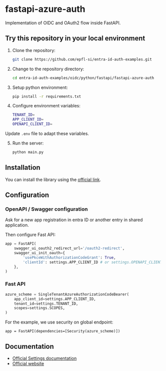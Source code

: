 # fastapi-azure-auth

Implementation of OIDC and OAuth2 flow inside FastAPI.

## Try this repository in your local environment

1. Clone the repository:

   ```bash
   git clone https://github.com/epfl-si/entra-id-auth-examples.git
   ```

2. Change to the repository directory:

   ```bash
   cd entra-id-auth-examples/oidc/python/fastapi/fastapi-azure-auth
   ```

3. Setup python environment:

   ```bash
   pip install -r requirements.txt
   ```

4. Configure environment variables:

   ```bash
   TENANT_ID=
   APP_CLIENT_ID=
   OPENAPI_CLIENT_ID=
   ```
Update `.env` file to adapt these variables.

5. Run the server:

   ```bash
   python main.py
   ```

## Installation

You can install the library using the [official link](https://intility.github.io/fastapi-azure-auth/installation).

## Configuration

### OpenAPI / Swagger configuration

Ask for a new app registration in entra ID or another entry in shared application.

Then configure Fast API:

```python
app = FastAPI(
    swagger_ui_oauth2_redirect_url='/oauth2-redirect',
    swagger_ui_init_oauth={
        'usePkceWithAuthorizationCodeGrant': True,
        'clientId': settings.APP_CLIENT_ID # or settings.OPENAPI_CLIENT_ID
    },
)
```

### Fast API

```python
azure_scheme = SingleTenantAzureAuthorizationCodeBearer(
    app_client_id=settings.APP_CLIENT_ID,
    tenant_id=settings.TENANT_ID,
    scopes=settings.SCOPES,
)
```

For the example, we use security on global endpoint:

```
app = FastAPI(dependencies=[Security(azure_scheme)])
```

## Documentation

- [Official Settings documentation](https://github.com/intility/fastapi-azure-auth)
- [Official website](https://intility.github.io/fastapi-azure-auth/)
